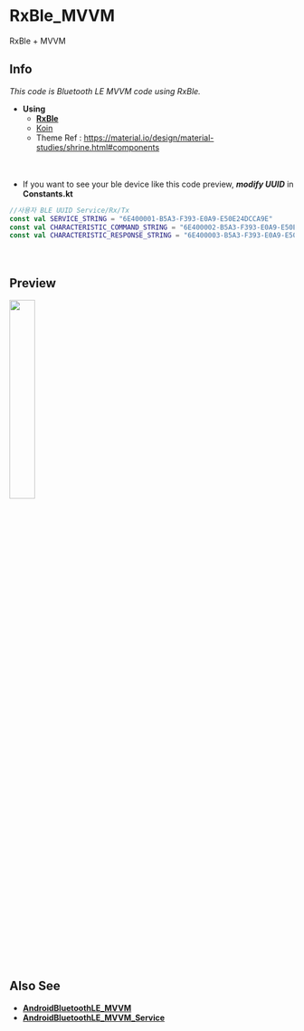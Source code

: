 # RxBle_MVVM
RxBle + MVVM





## Info

 *This code is Bluetooth LE MVVM code using RxBle.*  
- **Using**
  - [**RxBle**](https://github.com/Polidea/RxAndroidBle)
  - [Koin](https://github.com/InsertKoinIO/koin)
  - Theme Ref : https://material.io/design/material-studies/shrine.html#components

　  
- If you want to see your ble device like this code preview, ***modify UUID*** in **Constants.kt**  
```Kotlin
//사용자 BLE UUID Service/Rx/Tx
const val SERVICE_STRING = "6E400001-B5A3-F393-E0A9-E50E24DCCA9E"
const val CHARACTERISTIC_COMMAND_STRING = "6E400002-B5A3-F393-E0A9-E50E24DCCA9E"
const val CHARACTERISTIC_RESPONSE_STRING = "6E400003-B5A3-F393-E0A9-E50E24DCCA9E"
```
　  




## Preview
<img src = "https://github.com/DDANGEUN/RxBle_MVVM/blob/main/preview/preview.gif" width="30%">


## Also See
- [**AndroidBluetoothLE_MVVM**](https://github.com/DDANGEUN/AndroidBluetoothLE_MVVM)  
- [**AndroidBluetoothLE_MVVM_Service**](https://github.com/DDANGEUN/AndroidBluetoothLE_MVVM_Service)

